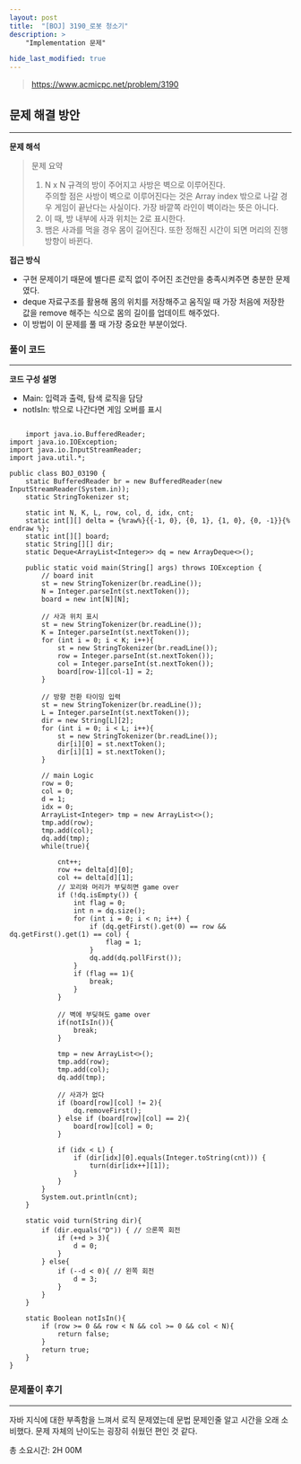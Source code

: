 ```yaml
---
layout: post
title:  "[BOJ] 3190_로봇 청소기"
description: >
    "Implementation 문제"

hide_last_modified: true
---
```

> <https://www.acmicpc.net/problem/3190>

## 문제 해결 방안
***
**문제 해석**
> 문제 요약   
> 1. N x N 규격의 방이 주어지고 사방은 벽으로 이루어진다.   
> 주의할 점은 사방이 벽으로 이루어진다는 것은 Array index 밖으로 나갈 경우 게임이 끝난다는 사실이다. 가장 바깥쪽 라인이 벽이라는 뜻은 아니다.   
> 2. 이 때, 방 내부에 사과 위치는 2로 표시한다.    
> 3. 뱀은 사과를 먹을 경우 몸이 길어진다. 또한 정해진 시간이 되면 머리의 진행방향이 바뀐다.   

**접근 방식**
- 구현 문제이기 때문에 별다른 로직 없이 주어진 조건만을 충족시켜주면 충분한 문제였다. 
- deque 자료구조를 활용해 몸의 위치를 저장해주고 움직일 때 가장 처음에 저장한 값을 remove 해주는 식으로 몸의 길이를 업데이트 해주었다. 
- 이 방법이 이 문제를 풀 때 가장 중요한 부분이었다. 

### 풀이 코드
***

**코드 구성 설명**
- Main: 입력과 출력, 탐색 로직을 담당
- notIsIn: 밖으로 나간다면 게임 오버를 표시

```

    import java.io.BufferedReader;
import java.io.IOException;
import java.io.InputStreamReader;
import java.util.*;

public class BOJ_03190 {
    static BufferedReader br = new BufferedReader(new InputStreamReader(System.in));
    static StringTokenizer st;

    static int N, K, L, row, col, d, idx, cnt;
    static int[][] delta = {%raw%}{{-1, 0}, {0, 1}, {1, 0}, {0, -1}}{% endraw %};
    static int[][] board;
    static String[][] dir;
    static Deque<ArrayList<Integer>> dq = new ArrayDeque<>();

    public static void main(String[] args) throws IOException {
        // board init
        st = new StringTokenizer(br.readLine());
        N = Integer.parseInt(st.nextToken());
        board = new int[N][N];

        // 사과 위치 표시
        st = new StringTokenizer(br.readLine());
        K = Integer.parseInt(st.nextToken());
        for (int i = 0; i < K; i++){
            st = new StringTokenizer(br.readLine());
            row = Integer.parseInt(st.nextToken());
            col = Integer.parseInt(st.nextToken());
            board[row-1][col-1] = 2;
        }

        // 방향 전환 타이밍 입력
        st = new StringTokenizer(br.readLine());
        L = Integer.parseInt(st.nextToken());
        dir = new String[L][2];
        for (int i = 0; i < L; i++){
            st = new StringTokenizer(br.readLine());
            dir[i][0] = st.nextToken();
            dir[i][1] = st.nextToken();
        }

        // main Logic
        row = 0;
        col = 0;
        d = 1;
        idx = 0;
        ArrayList<Integer> tmp = new ArrayList<>();
        tmp.add(row);
        tmp.add(col);
        dq.add(tmp);
        while(true){

            cnt++;
            row += delta[d][0];
            col += delta[d][1];
            // 꼬리와 머리가 부딪히면 game over
            if (!dq.isEmpty()) {
                int flag = 0;
                int n = dq.size();
                for (int i = 0; i < n; i++) {
                    if (dq.getFirst().get(0) == row && dq.getFirst().get(1) == col) {
                        flag = 1;
                    }
                    dq.add(dq.pollFirst());
                }
                if (flag == 1){
                    break;
                }
            }

            // 벽에 부딪혀도 game over
            if(notIsIn()){
                break;
            }

            tmp = new ArrayList<>();
            tmp.add(row);
            tmp.add(col);
            dq.add(tmp);

            // 사과가 없다
            if (board[row][col] != 2){
                dq.removeFirst();
            } else if (board[row][col] == 2){
                board[row][col] = 0;
            }

            if (idx < L) {
                if (dir[idx][0].equals(Integer.toString(cnt))) {
                    turn(dir[idx++][1]);
                }
            }
        }
        System.out.println(cnt);
    }

    static void turn(String dir){
        if (dir.equals("D")) { // 으론쪽 회전
            if (++d > 3){
                d = 0;
            }
        } else{
            if (--d < 0){ // 왼쪽 회전
                d = 3;
            }
        }
    }

    static Boolean notIsIn(){
        if (row >= 0 && row < N && col >= 0 && col < N){
            return false;
        }
        return true;
    }
}

```

### 문제풀이 후기
***
자바 지식에 대한 부족함을 느껴서 로직 문제였는데 문법 문제인줄 알고 시간을 오래 소비했다. 문제 자체의 난이도는 굉장히 쉬웠던 편인 것 같다. 

총 소요시간: 2H 00M